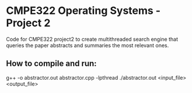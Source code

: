 # CMPE322 Operating Systems - Project 2



Code for CMPE322 project2 to create multithreaded search engine that queries the paper abstracts and summaries the most relevant ones.
 
## How to compile and run:
g++ -o abstractor.out abstractor.cpp -lpthread
./abstractor.out <input_file> <output_file>
